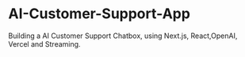 # AI-Customer-Support-App
Building a  AI Customer Support Chatbox, using Next.js, React,OpenAI, Vercel and Streaming.
